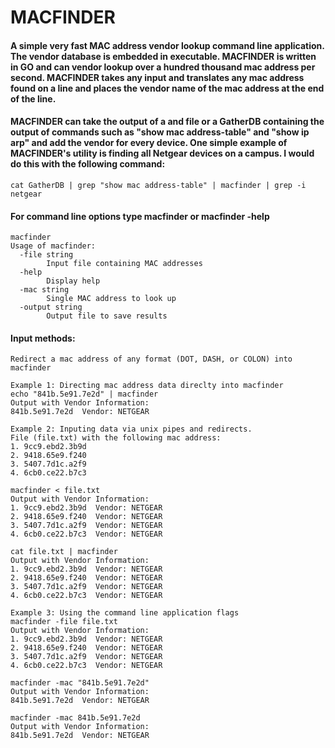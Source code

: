 # MACFINDER
#### A simple very fast MAC address vendor lookup command line application. The vendor database is embedded in executable. MACFINDER is written in GO and can vendor lookup over a hundred thousand mac address per second. MACFINDER takes any input and translates any mac address found on a line and places the vendor name of the mac address at the end of the line.

#### MACFINDER can take the output of a and file or a GatherDB containing the output of commands such as "show mac address-table" and "show ip arp" and add the vendor for every device. One simple example of MACFINDER's utility is finding all Netgear devices on a campus. I would do this with the following command:

```
cat GatherDB | grep "show mac address-table" | macfinder | grep -i netgear
```
#### For command line options type macfinder or macfinder -help
```
macfinder 
Usage of macfinder:
  -file string
    	Input file containing MAC addresses
  -help
    	Display help
  -mac string
    	Single MAC address to look up
  -output string
    	Output file to save results
```

#### Input methods:

```
Redirect a mac address of any format (DOT, DASH, or COLON) into macfinder

Example 1: Directing mac address data direclty into macfinder
echo "841b.5e91.7e2d" | macfinder
Output with Vendor Information:
841b.5e91.7e2d  Vendor: NETGEAR

Example 2: Inputing data via unix pipes and redirects.
File (file.txt) with the following mac address:
1. 9cc9.ebd2.3b9d
2. 9418.65e9.f240
3. 5407.7d1c.a2f9
4. 6cb0.ce22.b7c3

macfinder < file.txt
Output with Vendor Information:
1. 9cc9.ebd2.3b9d  Vendor: NETGEAR
2. 9418.65e9.f240  Vendor: NETGEAR
3. 5407.7d1c.a2f9  Vendor: NETGEAR
4. 6cb0.ce22.b7c3  Vendor: NETGEAR

cat file.txt | macfinder
Output with Vendor Information:
1. 9cc9.ebd2.3b9d  Vendor: NETGEAR
2. 9418.65e9.f240  Vendor: NETGEAR
3. 5407.7d1c.a2f9  Vendor: NETGEAR
4. 6cb0.ce22.b7c3  Vendor: NETGEAR

Example 3: Using the command line application flags
macfinder -file file.txt
Output with Vendor Information:
1. 9cc9.ebd2.3b9d  Vendor: NETGEAR
2. 9418.65e9.f240  Vendor: NETGEAR
3. 5407.7d1c.a2f9  Vendor: NETGEAR
4. 6cb0.ce22.b7c3  Vendor: NETGEAR

macfinder -mac "841b.5e91.7e2d"            
Output with Vendor Information:
841b.5e91.7e2d  Vendor: NETGEAR

macfinder -mac 841b.5e91.7e2d 
Output with Vendor Information:
841b.5e91.7e2d  Vendor: NETGEAR
```






